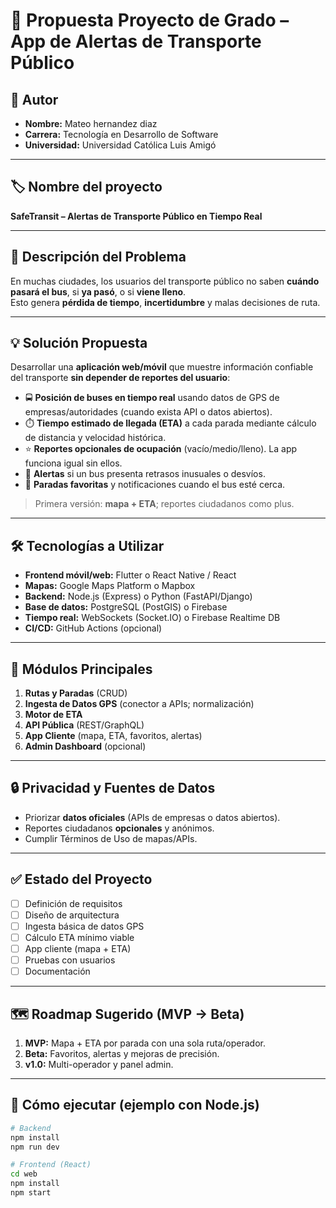# 📌 Propuesta Proyecto de Grado – App de Alertas de Transporte Público

## 👤 Autor
- **Nombre:** Mateo hernandez diaz   
- **Carrera:** Tecnología en Desarrollo de Software  
- **Universidad:** Universidad Católica Luis Amigó  

---

## 🏷️ Nombre del proyecto
**SafeTransit – Alertas de Transporte Público en Tiempo Real**

---

## 🧩 Descripción del Problema
En muchas ciudades, los usuarios del transporte público no saben **cuándo pasará el bus**, si **ya pasó**, o si **viene lleno**.  
Esto genera **pérdida de tiempo**, **incertidumbre** y malas decisiones de ruta.

---

## 💡 Solución Propuesta
Desarrollar una **aplicación web/móvil** que muestre información confiable del transporte **sin depender de reportes del usuario**:

- 🚍 **Posición de buses en tiempo real** usando datos de GPS de empresas/autoridades (cuando exista API o datos abiertos).  
- ⏱️ **Tiempo estimado de llegada (ETA)** a cada parada mediante cálculo de distancia y velocidad histórica.  
- ⭐ **Reportes opcionales de ocupación** (vacío/medio/lleno). La app funciona igual sin ellos.  
- 🔔 **Alertas** si un bus presenta retrasos inusuales o desvíos.  
- 📍 **Paradas favoritas** y notificaciones cuando el bus esté cerca.  

> Primera versión: **mapa + ETA**; reportes ciudadanos como plus.  

---

## 🛠️ Tecnologías a Utilizar
- **Frontend móvil/web:** Flutter o React Native / React  
- **Mapas:** Google Maps Platform o Mapbox  
- **Backend:** Node.js (Express) o Python (FastAPI/Django)  
- **Base de datos:** PostgreSQL (PostGIS) o Firebase  
- **Tiempo real:** WebSockets (Socket.IO) o Firebase Realtime DB  
- **CI/CD:** GitHub Actions (opcional)  

---

## 🧱 Módulos Principales
1. **Rutas y Paradas** (CRUD)  
2. **Ingesta de Datos GPS** (conector a APIs; normalización)  
3. **Motor de ETA**  
4. **API Pública** (REST/GraphQL)  
5. **App Cliente** (mapa, ETA, favoritos, alertas)  
6. **Admin Dashboard** (opcional)  

---

## 🔒 Privacidad y Fuentes de Datos
- Priorizar **datos oficiales** (APIs de empresas o datos abiertos).  
- Reportes ciudadanos **opcionales** y anónimos.  
- Cumplir Términos de Uso de mapas/APIs.  

---

## ✅ Estado del Proyecto
- [ ] Definición de requisitos  
- [ ] Diseño de arquitectura  
- [ ] Ingesta básica de datos GPS  
- [ ] Cálculo ETA mínimo viable  
- [ ] App cliente (mapa + ETA)  
- [ ] Pruebas con usuarios  
- [ ] Documentación  

---

## 🗺️ Roadmap Sugerido (MVP → Beta)
1. **MVP:** Mapa + ETA por parada con una sola ruta/operador.  
2. **Beta:** Favoritos, alertas y mejoras de precisión.  
3. **v1.0:** Multi-operador y panel admin.  

---

## 🧪 Cómo ejecutar (ejemplo con Node.js)
```bash
# Backend
npm install
npm run dev

# Frontend (React)
cd web
npm install
npm start
